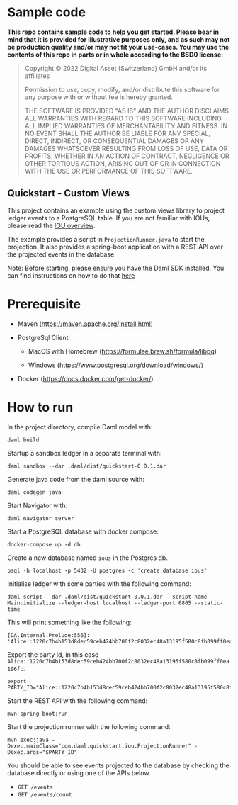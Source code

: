 # Sample code

**This repo contains sample code to help you get started. Please bear in mind that it is provided for
illustrative purposes only, and as such may not be production quality and/or may not fit your use-cases. You may use the
contents of this repo in parts or in whole according to the BSD0 license:**

> Copyright © 2022 Digital Asset (Switzerland) GmbH and/or its affiliates
>
> Permission to use, copy, modify, and/or distribute this software for any purpose with or without fee is hereby granted.
>
> THE SOFTWARE IS PROVIDED "AS IS" AND THE AUTHOR DISCLAIMS ALL WARRANTIES WITH REGARD TO THIS SOFTWARE INCLUDING ALL
> IMPLIED WARRANTIES OF MERCHANTABILITY AND FITNESS. IN NO EVENT SHALL THE AUTHOR BE LIABLE FOR ANY SPECIAL, DIRECT,
> INDIRECT, OR CONSEQUENTIAL DAMAGES OR ANY DAMAGES WHATSOEVER RESULTING FROM LOSS OF USE, DATA OR PROFITS, WHETHER IN AN
> ACTION OF CONTRACT, NEGLIGENCE OR OTHER TORTIOUS ACTION, ARISING OUT OF OR IN CONNECTION WITH THE USE OR PERFORMANCE OF
> THIS SOFTWARE.

## Quickstart - Custom Views
This project contains an example using the custom views library to project ledger events to a PostgreSQL table. If you 
are not familiar with IOUs, please read the [IOU overview](https://docs.daml.com/app-dev/bindings-java/quickstart.html#tutorials-iou-overview).

The example provides a script in `ProjectionRunner.java` to start the projection. It also provides a spring-boot
application with a REST API over the projected events in the database.

Note: Before starting, please ensure you have the Daml SDK installed. You can find instructions on how to do that [here](https://docs.daml.com/getting-started/installation.html#installing-the-sdk)

# Prerequisite

 - Maven (https://maven.apache.org/install.html)

 - PostgreSql Client
   
   - MacOS with Homebrew (https://formulae.brew.sh/formula/libpq)

   - Windows (https://www.postgresql.org/download/windows/)

 - Docker (https://docs.docker.com/get-docker/)

# How to run

In the project directory, compile Daml model with: 

    daml build

Startup a sandbox ledger in a separate terminal with: 

    daml sandbox --dar .daml/dist/quickstart-0.0.1.dar

Generate java code from the daml source with: 

    daml codegen java

Start Navigator with: 

    daml navigator server

Start a PostgreSQL database with docker compose:

    docker-compose up -d db

Create a new database named `ious` in the Postgres db.

    psql -h localhost -p 5432 -U postgres -c 'create database ious'

Initialise ledger with some parties with the following command:

    daml script --dar .daml/dist/quickstart-0.0.1.dar --script-name Main:initialize --ledger-host localhost --ledger-port 6865 --static-time

This will print something like the following:

    [DA.Internal.Prelude:556]: 'Alice::1220c7b4b153d8dec59ceb424bb700f2c8032ec48a13195f580c8fb099ff0ea196fc'

Export the party Id, in this case `Alice::1220c7b4b153d8dec59ceb424bb700f2c8032ec48a13195f580c8fb099ff0ea196fc`:

    export PARTY_ID="Alice::1220c7b4b153d8dec59ceb424bb700f2c8032ec48a13195f580c8fb099ff0ea196fc"

Start the REST API with the following command:

    mvn spring-boot:run

Start the projection runner with the following command:

    mvn exec:java -Dexec.mainClass="com.daml.quickstart.iou.ProjectionRunner" -Dexec.args="$PARTY_ID"

You should be able to see events projected to the database by checking the database directly or using one of the APIs below.
- `GET /events`
- `GET /events/count`
